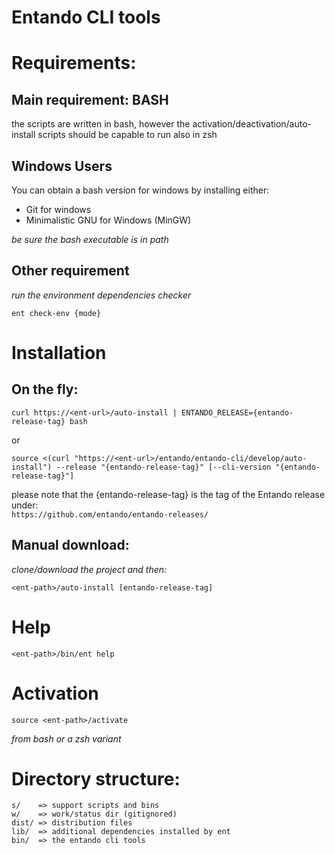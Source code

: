 # Entando CLI tools

# Requirements:

## Main requirement: BASH

the scripts are written in bash, however the activation/deactivation/auto-install scripts should be capable to run also in zsh

## Windows Users

You can obtain a bash version for windows by installing either:

- Git for windows
- Minimalistic GNU for Windows (MinGW)

_be sure the bash executable is in path_


## Other requirement

_run the environment dependencies checker_

```
ent check-env {mode}
```

# Installation

## On the fly:

```
curl https://<ent-url>/auto-install | ENTANDO_RELEASE={entando-release-tag} bash
```
or
```
source <(curl "https://<ent-url>/entando/entando-cli/develop/auto-install") --release "{entando-release-tag}" [--cli-version "{entando-release-tag}"]
```


please note that the {entando-release-tag} is the tag of the Entando release under:  
`https://github.com/entando/entando-releases/`

## Manual download:

_clone/download the project and then:_
```
<ent-path>/auto-install [entando-release-tag]
```

# Help

```
<ent-path>/bin/ent help
```

# Activation

```
source <ent-path>/activate
```
_from bash or a zsh variant_

# Directory structure:

```
s/    => support scripts and bins
w/    => work/status dir (gitignored)
dist/ => distribution files
lib/  => additional dependencies installed by ent
bin/  => the entando cli tools
```
